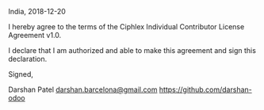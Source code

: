 India, 2018-12-20

I hereby agree to the terms of the Ciphlex Individual Contributor License Agreement v1.0.

I declare that I am authorized and able to make this agreement and sign this declaration.

Signed,

Darshan Patel darshan.barcelona@gmail.com https://github.com/darshan-odoo
